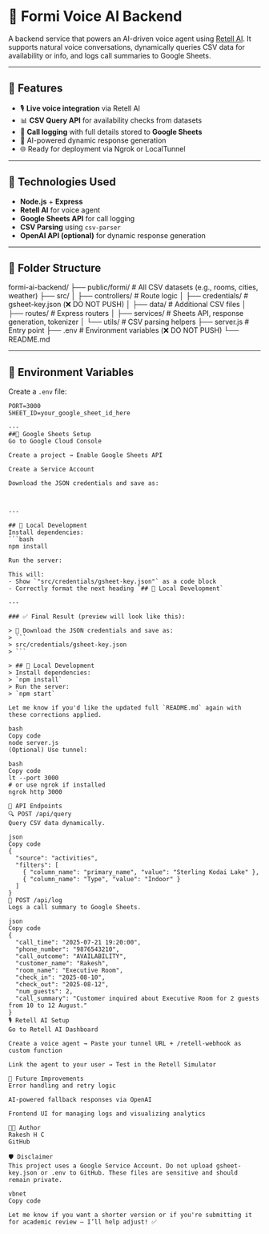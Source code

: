 # 🧠 Formi Voice AI Backend

A backend service that powers an AI-driven voice agent using [Retell AI](https://retellai.com). It supports natural voice conversations, dynamically queries CSV data for availability or info, and logs call summaries to Google Sheets.

---

## 📌 Features

- 🎙️ **Live voice integration** via Retell AI
- 📊 **CSV Query API** for availability checks from datasets
- 🧾 **Call logging** with full details stored to **Google Sheets**
- 🧠 AI-powered dynamic response generation
- 🌐 Ready for deployment via Ngrok or LocalTunnel

---

## 🚀 Technologies Used

- **Node.js** + **Express**
- **Retell AI** for voice agent
- **Google Sheets API** for call logging
- **CSV Parsing** using `csv-parser`
- **OpenAI API (optional)** for dynamic response generation

---

## 🏁 Folder Structure
formi-ai-backend/
├── public/formi/         # All CSV datasets (e.g., rooms, cities, weather)
├── src/
│   ├── controllers/      # Route logic
│   ├── credentials/      # gsheet-key.json (❌ DO NOT PUSH)
│   ├── data/             # Additional CSV files
│   ├── routes/           # Express routers
│   ├── services/         # Sheets API, response generation, tokenizer
│   └── utils/            # CSV parsing helpers
├── server.js             # Entry point
├── .env                  # Environment variables (❌ DO NOT PUSH)
└── README.md



---

## 🔐 Environment Variables

Create a `.env` file:

```env
PORT=3000
SHEET_ID=your_google_sheet_id_here

---
##🔑 Google Sheets Setup
Go to Google Cloud Console

Create a project → Enable Google Sheets API

Create a Service Account

Download the JSON credentials and save as:



---

## 🧪 Local Development
Install dependencies:
```bash
npm install

Run the server:

This will:
- Show `"src/credentials/gsheet-key.json"` as a code block
- Correctly format the next heading `## 🧪 Local Development`

---

### ✅ Final Result (preview will look like this):

> 📁 Download the JSON credentials and save as:
> ```
> src/credentials/gsheet-key.json
> ```

> ## 🧪 Local Development  
> Install dependencies:  
> `npm install`  
> Run the server:  
> `npm start`

Let me know if you'd like the updated full `README.md` again with these corrections applied.

bash
Copy code
node server.js
(Optional) Use tunnel:

bash
Copy code
lt --port 3000
# or use ngrok if installed
ngrok http 3000

🔄 API Endpoints
🔍 POST /api/query
Query CSV data dynamically.

json
Copy code
{
  "source": "activities",
  "filters": [
    { "column_name": "primary_name", "value": "Sterling Kodai Lake" },
    { "column_name": "Type", "value": "Indoor" }
  ]
}
🧾 POST /api/log
Logs a call summary to Google Sheets.

json
Copy code
{
  "call_time": "2025-07-21 19:20:00",
  "phone_number": "9876543210",
  "call_outcome": "AVAILABILITY",
  "customer_name": "Rakesh",
  "room_name": "Executive Room",
  "check_in": "2025-08-10",
  "check_out": "2025-08-12",
  "num_guests": 2,
  "call_summary": "Customer inquired about Executive Room for 2 guests from 10 to 12 August."
}
🎙️ Retell AI Setup
Go to Retell AI Dashboard

Create a voice agent → Paste your tunnel URL + /retell-webhook as custom function

Link the agent to your user → Test in the Retell Simulator

🧩 Future Improvements
Error handling and retry logic

AI-powered fallback responses via OpenAI

Frontend UI for managing logs and visualizing analytics

👨‍💻 Author
Rakesh H C
GitHub

🛡️ Disclaimer
This project uses a Google Service Account. Do not upload gsheet-key.json or .env to GitHub. These files are sensitive and should remain private.

vbnet
Copy code

Let me know if you want a shorter version or if you're submitting it for academic review — I’ll help adjust! ✅

